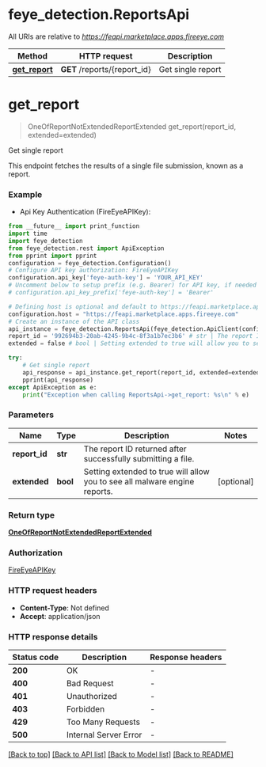 # feye_detection.ReportsApi

All URIs are relative to *https://feapi.marketplace.apps.fireeye.com*

Method | HTTP request | Description
------------- | ------------- | -------------
[**get_report**](ReportsApi.md#get_report) | **GET** /reports/{report_id} | Get single report


# **get_report**
> OneOfReportNotExtendedReportExtended get_report(report_id, extended=extended)

Get single report

This endpoint fetches the results of a single file submission, known as a report.

### Example

* Api Key Authentication (FireEyeAPIKey):
```python
from __future__ import print_function
import time
import feye_detection
from feye_detection.rest import ApiException
from pprint import pprint
configuration = feye_detection.Configuration()
# Configure API key authorization: FireEyeAPIKey
configuration.api_key['feye-auth-key'] = 'YOUR_API_KEY'
# Uncomment below to setup prefix (e.g. Bearer) for API key, if needed
# configuration.api_key_prefix['feye-auth-key'] = 'Bearer'

# Defining host is optional and default to https://feapi.marketplace.apps.fireeye.com
configuration.host = "https://feapi.marketplace.apps.fireeye.com"
# Create an instance of the API class
api_instance = feye_detection.ReportsApi(feye_detection.ApiClient(configuration))
report_id = '992694b3-20ab-4245-9b4c-8f3a1b7ec3b6' # str | The report ID returned after successfully submitting a file.
extended = false # bool | Setting extended to true will allow you to see all malware engine reports. (optional)

try:
    # Get single report
    api_response = api_instance.get_report(report_id, extended=extended)
    pprint(api_response)
except ApiException as e:
    print("Exception when calling ReportsApi->get_report: %s\n" % e)
```

### Parameters

Name | Type | Description  | Notes
------------- | ------------- | ------------- | -------------
 **report_id** | **str**| The report ID returned after successfully submitting a file. | 
 **extended** | **bool**| Setting extended to true will allow you to see all malware engine reports. | [optional] 

### Return type

[**OneOfReportNotExtendedReportExtended**](OneOfReportNotExtendedReportExtended.md)

### Authorization

[FireEyeAPIKey](../README.md#FireEyeAPIKey)

### HTTP request headers

 - **Content-Type**: Not defined
 - **Accept**: application/json

### HTTP response details
| Status code | Description | Response headers |
|-------------|-------------|------------------|
**200** | OK |  -  |
**400** | Bad Request |  -  |
**401** | Unauthorized |  -  |
**403** | Forbidden |  -  |
**429** | Too Many Requests |  -  |
**500** | Internal Server Error |  -  |

[[Back to top]](#) [[Back to API list]](../README.md#documentation-for-api-endpoints) [[Back to Model list]](../README.md#documentation-for-models) [[Back to README]](../README.md)

